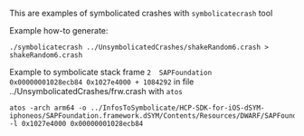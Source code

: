 This are examples of symbolicated crashes with `symbolicatecrash` tool

Example how-to generate:

```
./symbolicatecrash ../UnsymbolicatedCrashes/shakeRandom6.crash > shakeRandom6.crash
```



Example to symbolicate stack frame `2  SAPFoundation                      0x00000001028ecb84 0x1027e4000 + 1084292` in file ../UnsymbolicatedCrashes/frw.crash with `atos`

```
atos -arch arm64 -o ../InfosToSymbolicate/HCP-SDK-for-iOS-dSYM-iphoneos/SAPFoundation.framework.dSYM/Contents/Resources/DWARF/SAPFoundation -l 0x1027e4000 0x00000001028ecb84
```
